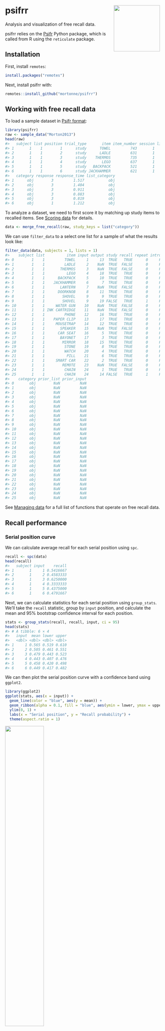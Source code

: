 
<!-- README.md is generated from README.Rmd. Please edit that file -->

# psifrr <img src="man/figures/logo.png" width="150px" align="right" />

<!-- badges: start -->
<!-- badges: end -->

Analysis and visualization of free recall data.

psifrr relies on the
[Psifr](https://psifr.readthedocs.io/en/stable/index.html) Python
package, which is called from R using the `reticulate` package.

## Installation

First, install `remotes`:

``` r
install.packages("remotes")
```

Next, install psifrr with:

``` r
remotes::install_github("mortonne/psifrr")
```

## Working with free recall data

To load a sample dataset in [Psifr
format](https://psifr.readthedocs.io/en/stable/guide/import.html):

``` r
library(psifrr)
raw <- sample_data("Morton2013")
head(raw)
#>   subject list position trial_type       item item_number session list_type
#> 1       1    1        1      study      TOWEL         743       1      pure
#> 2       1    1        2      study      LADLE         631       1      pure
#> 3       1    1        3      study    THERMOS         735       1      pure
#> 4       1    1        4      study       LEGO         637       1      pure
#> 5       1    1        5      study   BACKPACK         521       1      pure
#> 6       1    1        6      study JACKHAMMER         621       1      pure
#>   category response response_time list_category
#> 1      obj        3         1.517           obj
#> 2      obj        3         1.404           obj
#> 3      obj        3         0.911           obj
#> 4      obj        3         0.883           obj
#> 5      obj        3         0.819           obj
#> 6      obj        1         1.212           obj
```

To analyze a dataset, we need to first score it by matching up study
items to recalled items. See [Scoring
data](https://psifr.readthedocs.io/en/stable/guide/score.html) for
details.

``` r
data <- merge_free_recall(raw, study_keys = list("category"))
```

We can use `filter_data` to a select one list for a sample of what the
results look like:

``` r
filter_data(data, subjects = 1, lists = 1)
#>    subject list          item input output study recall repeat intrusion
#> 0        1    1         TOWEL     1     13  TRUE   TRUE      0     FALSE
#> 1        1    1         LADLE     2    NaN  TRUE  FALSE      0     FALSE
#> 2        1    1       THERMOS     3    NaN  TRUE  FALSE      0     FALSE
#> 3        1    1          LEGO     4     18  TRUE   TRUE      0     FALSE
#> 4        1    1      BACKPACK     5     10  TRUE   TRUE      0     FALSE
#> 5        1    1    JACKHAMMER     6      7  TRUE   TRUE      0     FALSE
#> 6        1    1       LANTERN     7    NaN  TRUE  FALSE      0     FALSE
#> 7        1    1      DOORKNOB     8     11  TRUE   TRUE      0     FALSE
#> 8        1    1        SHOVEL     9      9  TRUE   TRUE      0     FALSE
#> 9        1    1        SHOVEL     9     19 FALSE   TRUE      1     FALSE
#> 10       1    1     WATER GUN    10    NaN  TRUE  FALSE      0     FALSE
#> 11       1    1 INK CARTRIDGE    11    NaN  TRUE  FALSE      0     FALSE
#> 12       1    1         PHONE    12     16  TRUE   TRUE      0     FALSE
#> 13       1    1    PAPER CLIP    13     17  TRUE   TRUE      0     FALSE
#> 14       1    1     MOUSETRAP    14     12  TRUE   TRUE      0     FALSE
#> 15       1    1       SPEAKER    15    NaN  TRUE  FALSE      0     FALSE
#> 16       1    1      CAR SEAT    16      5  TRUE   TRUE      0     FALSE
#> 17       1    1       BAYONET    17      3  TRUE   TRUE      0     FALSE
#> 18       1    1        MIRROR    18     15  TRUE   TRUE      0     FALSE
#> 19       1    1         STONE    19      8  TRUE   TRUE      0     FALSE
#> 20       1    1         WATCH    20      4  TRUE   TRUE      0     FALSE
#> 21       1    1          PILL    21      6  TRUE   TRUE      0     FALSE
#> 22       1    1     SMART CAR    22      2  TRUE   TRUE      0     FALSE
#> 23       1    1        REMOTE    23    NaN  TRUE  FALSE      0     FALSE
#> 24       1    1         CHAIN    24      1  TRUE   TRUE      0     FALSE
#> 25       1    1         CHAIN    24     14 FALSE   TRUE      1     FALSE
#>    category prior_list prior_input
#> 0       obj        NaN         NaN
#> 1       obj        NaN         NaN
#> 2       obj        NaN         NaN
#> 3       obj        NaN         NaN
#> 4       obj        NaN         NaN
#> 5       obj        NaN         NaN
#> 6       obj        NaN         NaN
#> 7       obj        NaN         NaN
#> 8       obj        NaN         NaN
#> 9       obj        NaN         NaN
#> 10      obj        NaN         NaN
#> 11      obj        NaN         NaN
#> 12      obj        NaN         NaN
#> 13      obj        NaN         NaN
#> 14      obj        NaN         NaN
#> 15      obj        NaN         NaN
#> 16      obj        NaN         NaN
#> 17      obj        NaN         NaN
#> 18      obj        NaN         NaN
#> 19      obj        NaN         NaN
#> 20      obj        NaN         NaN
#> 21      obj        NaN         NaN
#> 22      obj        NaN         NaN
#> 23      obj        NaN         NaN
#> 24      obj        NaN         NaN
#> 25      obj        NaN         NaN
```

See [Managing
data](https://mortonne.github.io/psifrr/reference/index.html#managing-data)
for a full list of functions that operate on free recall data.

## Recall performance

### Serial position curve

We can calculate average recall for each serial position using `spc`.

``` r
recall <- spc(data)
head(recall)
#>   subject input    recall
#> 1       1     1 0.5416667
#> 2       1     2 0.4583333
#> 3       1     3 0.6250000
#> 4       1     4 0.3333333
#> 5       1     5 0.4375000
#> 6       1     6 0.4791667
```

Next, we can calculate statistics for each serial position using
`group_stats`. We’ll take the `recall` statistic, group by `input`
position, and calculate the mean and 95% bootstrap confidence interval
for each position.

``` r
stats <- group_stats(recall, recall, input, ci = 95)
head(stats)
#> # A tibble: 6 × 4
#>   input  mean lower upper
#>   <dbl> <dbl> <dbl> <dbl>
#> 1     1 0.565 0.519 0.610
#> 2     2 0.505 0.461 0.551
#> 3     3 0.479 0.443 0.523
#> 4     4 0.443 0.407 0.476
#> 5     5 0.458 0.420 0.498
#> 6     6 0.449 0.417 0.482
```

We can then plot the serial position curve with a confidence band using
`ggplot2`.

``` r
library(ggplot2)
ggplot(stats, aes(x = input)) +
  geom_line(color = "blue", aes(y = mean)) +
  geom_ribbon(alpha = 0.1, fill = "blue", aes(ymin = lower, ymax = upper)) +
  ylim(0, 1) +
  labs(x = "Serial position", y = "Recall probability") +
  theme(aspect.ratio = 1)
```

<img src="man/figures/index-spc-1.png" width="50%" />

### Probability of Nth recall

We can also split up recalls, to test for example how likely
participants were to initiate recall with the last item on the list,
using `pnr`.

``` r
nth_recall <- pnr(data)
head(nth_recall)
#>   subject output input       prob actual possible
#> 1       1      1     1 0.00000000      0       48
#> 2       1      1     2 0.02083333      1       48
#> 3       1      1     3 0.00000000      0       48
#> 4       1      1     4 0.00000000      0       48
#> 5       1      1     5 0.00000000      0       48
#> 6       1      1     6 0.00000000      0       48
```

This gives us the probability of recall conditional on both output
position (`output`) and serial or input position (`input`).

### Prior-list intrusions

Participants will sometimes accidentally recall items from prior lists;
these recalls are known as prior-list intrusions (PLIs). To better
understand how prior-list intrusions are happening, you can look at how
many lists back those items were originally presented using
`pli_list_lag`.

First, you need to choose a maximum list lag that you will consider.
This determines which lists will be included in the analysis. For
example, if you have a maximum lag of 3, then the first 3 lists will be
excluded from the analysis. This ensures that each included list can
potentially have intrusions of each possible list lag.

``` r
pli <- pli_list_lag(data, max_lag = 3)
head(pli)
#>   subject list_lag count   per_list       prob
#> 1       1        1     7 0.15555556 0.25925926
#> 2       1        2     5 0.11111111 0.18518519
#> 3       1        3     0 0.00000000 0.00000000
#> 4       2        1     9 0.20000000 0.19148936
#> 5       2        2     2 0.04444444 0.04255319
#> 6       2        3     1 0.02222222 0.02127660
```

The analysis returns a raw count of intrusions at each lag (`count`),
the count divided by the number of included lists (`per_list`), and the
probability of a given intrusion coming from a given lag (`prob`).

## Temporal clustering

### Lag conditional response probability

In all CRP analyses, transition probabilities are calculated conditional
on a given transition being available. For example, in a six-item list,
if the items 6, 1, and 4 have been recalled, then possible items that
could have been recalled next are 2, 3, or 5; therefore, possible lags
at that point in the recall sequence are -2, -1, or +1. The number of
actual transitions observed for each lag is divided by the number of
times that lag was possible, to obtain the CRP for each lag.

``` r
crp <- lag_crp(data)
head(crp)
#>   subject lag       prob actual possible
#> 1       1 -23 0.02083333      1       48
#> 2       1 -22 0.03571429      3       84
#> 3       1 -21 0.02631579      3      114
#> 4       1 -20 0.02400000      3      125
#> 5       1 -19 0.01438849      2      139
#> 6       1 -18 0.01219512      2      164
```

The results show the count of times a given transition actually happened
in the observed recall sequences (`actual`) and the number of times a
transition could have occurred (`possible`). Finally, the `prob` column
gives the estimated probability of a given transition occurring,
calculated by dividing the actual count by the possible count.

### Compound lag conditional response probability

The compound lag-CRP was developed to measure how temporal clustering
changes as a result of prior clustering during recall. They found
evidence that temporal clustering is greater immediately after
transitions with short lags compared to long lags. The
`lag_crp_compound` analysis calculates conditional response probability
by lag, but with the additional condition of the lag of the previous
transition.

``` r
compound_crp <- lag_crp_compound(data)
head(compound_crp)
#>   subject previous current prob actual possible
#> 1       1      -23     -23  NaN      0        0
#> 2       1      -23     -22  NaN      0        0
#> 3       1      -23     -21  NaN      0        0
#> 4       1      -23     -20  NaN      0        0
#> 5       1      -23     -19  NaN      0        0
#> 6       1      -23     -18  NaN      0        0
```

The results show conditional response probabilities as in the standard
lag-CRP analysis, but with two lag columns: `previous` (the lag of the
prior transition) and `current` (the lag of the current transition).

### Lag rank

We can summarize the tendency to group together nearby items by running
a lag rank analysis using `lag_rank`. For each recall, this determines
the absolute lag of all remaining items available for recall and then
calculates their percentile rank. Then the rank of the actual transition
made is taken, scaled to vary between 0 (furthest item chosen) and 1
(nearest item chosen). Chance clustering will be 0.5; clustering above
that value is evidence of a temporal contiguity effect.

``` r
ranks <- lag_rank(data)
head(ranks)
#>   subject      rank
#> 1       1 0.6109533
#> 2       2 0.6356764
#> 3       3 0.6126071
#> 4       4 0.6670897
#> 5       5 0.6439234
#> 6       6 0.6484440
```

## Category clustering

### Category conditional response probability

If there are multiple categories or conditions of trials in a list, we
can test whether participants tend to successively recall items from the
same category. The category-CRP, calculated using `category_crp`,
estimates the probability of successively recalling two items from the
same category.

``` r
cat_crp <- category_crp(data, "category")
head(cat_crp)
#>   subject      prob actual possible
#> 1       1 0.8011472    419      523
#> 2       2 0.7334559    399      544
#> 3       3 0.7631579    377      494
#> 4       4 0.8148820    449      551
#> 5       5 0.8772727    579      660
#> 6       6 0.8096154    421      520
```

### Category clustering measures

A number of measures have been developed to measure category clustering
relative to that expected due to chance, under certain assumptions. Two
such measures are list-based clustering (LBC) and adjusted ratio of
clustering (ARC). These measures can be calculated using the
`category_clustering` function.

``` r
clust = category_clustering(data, "category")
head(clust)
#>   subject      lbc       arc
#> 1       1 2.286232 0.6145451
#> 2       2 1.846014 0.4078391
#> 3       3 2.102355 0.6273712
#> 4       4 2.778080 0.6887610
#> 5       5 4.706522 0.8737552
#> 6       6 2.801630 0.7239257
```

Both measures are defined such that positive values indicate
above-chance clustering. ARC scores have a maximum of 1, while the upper
bound of LBC scores depends on the number of categories and the number
of items per category in the study list.

## Semantic clustering

### Distance conditional response probability

Models of semantic knowledge allow the semantic distance between pairs
of items to be quantified. If you have such a model defined for your
stimulus pool, you can use the distance CRP analysis to examine how
semantic distance affects recall transitions.

You must first define distances between pairs of items. Here, we use
correlation distances based on the wiki2USE model.

``` r
d <- sample_distances("Morton2013")
```

We also need a column indicating the index of each item in the distances
matrix. We use `pool_index` to create a new column called `item_index`
with the index of each item in the pool corresponding to the distances
matrix.

``` r
data$item_index <- pool_index(data$item, d$items)
```

Finally, we must define distance bins. Here, we use 10 bins with equally
spaced distance percentiles. Note that, when calculating distance
percentiles, we use the `squareform` function to get only the
non-diagonal entries.

``` r
percentiles <- pracma::linspace(.01, .99, 10)
edges <- quantile(pracma::squareform(d$distances), percentiles)
```

We can now calculate conditional response probability as a function of
distance bin using `distance_crp`, to examine how response probability
varies with semantic distance.

``` r
dist_crp <- distance_crp(data, "item_index", d$distances, edges)
head(dist_crp)
#>   subject    center       prob actual possible
#> 1       1 0.4675320 0.08545557    151     1767
#> 2       1 0.6177484 0.06791569     87     1281
#> 3       1 0.6736562 0.06250000     65     1040
#> 4       1 0.7110752 0.05183585     48      926
#> 5       1 0.7420689 0.05063291     44      869
#> 6       1 0.7708671 0.02836879     24      846
```

### Distance rank

Similarly to the lag rank analysis of temporal clustering, we can
summarize distance-based clustering (such as semantic clustering) with a
single rank measure. The distance rank varies from 0 (the most-distant
item is always recalled) to 1 (the closest item is always recalled),
with chance clustering corresponding to 0.5. Given a matrix of item
distances, we can calculate distance rank using `distance_rank`.

``` r
ranks <- distance_rank(data, "item_index", d$distances)
head(ranks)
#>   subject      rank
#> 1       1 0.6355710
#> 2       2 0.5714568
#> 3       3 0.6272815
#> 4       4 0.6375957
#> 5       5 0.6461814
#> 6       6 0.6002912
```

### Distance rank shifted

Like with the compound lag-CRP, we can also examine how recalls before
the just-previous one may predict subsequent recalls. To examine whether
distances relative to earlier items are predictive of the next recall,
we can use a shifted distance rank analysis using
`distance_rank_shifted`.

Here, to account for the category structure of the list, we will only
include within-category transitions.

``` r
ranks <- distance_rank_shifted(data, "item_index", d$distances, 4, test_key = "category", test = function(x, y) x == y)
head(ranks)
#>   subject shift      rank
#> 1       1    -4 0.5186171
#> 2       1    -3 0.4921032
#> 3       1    -2 0.5160634
#> 4       1    -1 0.5791984
#> 5       2    -4 0.4639307
#> 6       2    -3 0.4965965
```

The distance rank is returned for each shift. The -1 shift is the same
as the standard distance rank analysis.
